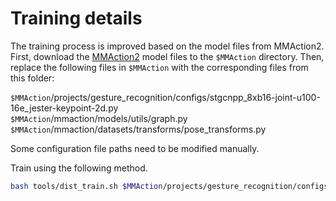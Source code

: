 # Training details
The training process is improved based on the model files from MMAction2. First, download the [MMAction2](https://github.com/open-mmlab/mmaction2/tree/main) model files to the `$MMAction` directory. Then, replace the following files in `$MMAction` with the corresponding files from this folder:

`$MMAction`/projects/gesture_recognition/configs/stgcnpp_8xb16-joint-u100-16e_jester-keypoint-2d.py  
`$MMAction`/mmaction/models/utils/graph.py  
`$MMAction`/mmaction/datasets/transforms/pose_transforms.py

Some configuration file paths need to be modified manually.  

Train using the following method.
```bash
bash tools/dist_train.sh $MMAction/projects/gesture_recognition/configs/stgcnpp_8xb16-joint-u100-16e_jester-keypoint-2d.py 4
```
